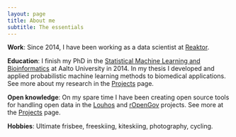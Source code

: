 ```yaml
---
layout: page
title: About me
subtitle: The essentials
---
```


**Work**: Since 2014, I have been working as a data scientist at [Reaktor].

**Education**: I finish my PhD in the [Statistical Machine Learning and Bioinformatics][smlb] at Aalto University in 2014. In my thesis I developed and applied probabilistic machine learning methods to biomedical applications. See more about my research in the [Projects][proj-research] page.

**Open knowledge**: On my spare time I have been creating open source tools for handling open data in the [Louhos][] and [rOpenGov][] projects. See more at the [Projects][proj-opentools] page.

**Hobbies**: Ultimate frisbee, freeskiing, kiteskiing, photography, cycling. 



[Reaktor]: http://reaktor.fi/
[smlb]: http://research.ics.aalto.fi/mi/
[Projects]: /projects.html
[proj-research]: /projects.html#research
[Louhos]: http://louhos.github.io/
[rOpenGov]: http://ropengov.github.io/
[proj-opentools]: /projects.html#opentools
[proj-openknow]: /projects.html#openknow
